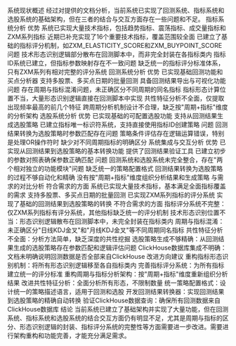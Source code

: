 系统现状概述
经过对提供的文档分析，当前系统已实现了回测系统、指标系统和选股系统的基础架构，但在三者的结合与交互方面存在一些问题和不足。
指标系统分析
优势
系统已实现大量技术指标，包括趋势指标、震荡指标、成交量指标和ZXM系列指标
近期已补充实现了16个重要技术指标，覆盖范围较全面
已建立了基础的指标评分机制，如ZXM_ELASTICITY_SCORE和ZXM_BUYPOINT_SCORE
问题
技术形态识别逻辑部分散布在回测脚本中，而非完全封装在各指标类内
指标ID系统已建立，但指标参数映射存在不一致问题
缺乏统一的指标评分标准体系，只有ZXM系列有相对完整的评分系统
回测系统分析
优势
已实现基础回测功能和买点分析器
支持多股票、多买点日期的批量回测
具备回测结果导出与可视化功能
问题
存在周期与指标混淆问题，未正确区分不同周期的同名指标
指标形态计算位置不当，大量形态识别逻辑直接在回测脚本中实现
共性特征分析不全面，仅提取出现频率最高的前几个特征
跨周期分析机制设计不合理，缺乏按"周期+指标"维度的分析架构
选股系统分析
优势
已实现基础的可配置选股功能
支持从回测结果生成选股策略
已建立指标唯一标识符系统，支持直接使用指标ID创建策略
问题
回测结果转换为选股策略时参数匹配存在问题
策略条件评估存在逻辑运算错误，特别是处理OR操作符时
缺少对不同周期指标的明确区分
系统集成与交互分析
优势
已实现从回测结果到选股策略的基本转换功能
提供了回测结果验证工具
已建立初步的参数对照表确保参数正确匹配
问题
回测系统和选股系统未完全整合，存在"两个相对独立的功能模块"问题
缺乏统一的策略配置格式
回测结果转换为选股策略的过程不够自动化和精确
没有按"周期+指标"维度组织分析结果和生成策略
与需求的对比分析
符合需求的方面
系统已实现大量技术指标，基本满足全面指标覆盖的需求
支持多股票、多买点日期的批量回测
已实现ZXM系列指标的评分系统
实现了基础的回测结果到选股策略的转换
不符合需求的方面
指标评分系统不完整：仅ZXM系列指标有评分系统，其他指标缺乏统一的评分机制
技术形态识别位置不当：形态识别逻辑散布在回测脚本中，未完全封装在指标类内
周期与指标混淆：未正确区分"日线KDJ金叉"和"月线KDJ金叉"等不同周期同名指标
共性特征分析不全面：分析方法简单，缺乏深度的共性挖掘
选股策略生成不够精确：从回测结果生成的选股策略存在参数匹配和逻辑评估问题
ClickHouse数据库集成不明确：文档未明确说明回测数据是否全部来自ClickHouse
改进方向建议
重构指标形态识别机制：将所有形态识别逻辑移至各自指标类内
完善指标评分系统：为所有指标建立统一的评分标准
重构周期与指标分析架构：按"周期+指标"维度重新组织分析结果
改进共性特征分析：全面分析所有形态，不限制数量
统一策略配置格式：设计统一的策略描述语言，适用于回测和选股
开发回测结果转换器：实现回测结果到选股策略的精确自动转换
验证ClickHouse数据查询：确保所有回测数据来自ClickHouse数据库
结论
当前系统已建立了基础架构并实现了大量功能，但在回测系统、指标系统和选股系统的结合交互方面仍有明显不足，尤其是周期与指标的区分、形态识别逻辑的封装、指标评分系统的完整性等方面需要进一步改进。需要进行架构重构和功能完善，才能充分满足需求。